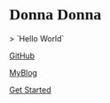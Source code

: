 

<h1><font face="verdana">Donna Donna</font></h1>
> `Hello World`

[GitHub](https://github.com/Sctwang/docsify)

[MyBlog](https://mortre.top/)

[Get Started](#introduction)


